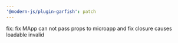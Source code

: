 ```yaml
---
'@modern-js/plugin-garfish': patch
---
```


fix: fix MApp can not pass props to microapp and fix closure causes loadable invalid
